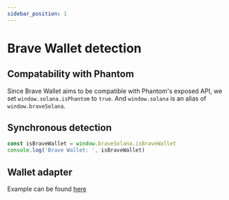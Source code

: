 ```yaml
---
sidebar_position: 1
---
```


# Brave Wallet detection

## Compatability with Phantom

Since Brave Wallet aims to be compatible with Phantom's exposed API, we set `window.solana.isPhantom` to `true`.
And `window.solana` is an alias of `window.braveSolana`.

## Synchronous detection

```js
const isBraveWallet = window.braveSolana.isBraveWallet
console.log('Brave Wallet: ', isBraveWallet)
```

## Wallet adapter
Example can be found [here](https://github.com/solana-labs/wallet-adapter)
